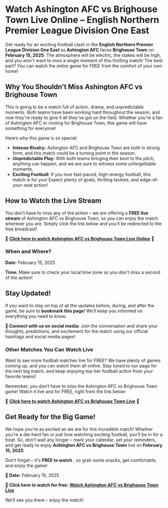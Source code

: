 # Watch Ashington AFC vs Brighouse Town Live Online – English Northern Premier League Division One East

Get ready for an exciting football clash in the **English Northern Premier League Division One East** as **Ashington AFC** faces **Brighouse Town** on **February 15, 2025**. The atmosphere will be electric, the stakes will be high, and you won't want to miss a single moment of this thrilling match! The best part? You can watch the entire game for FREE from the comfort of your own home!

## Why You Shouldn't Miss Ashington AFC vs Brighouse Town

This is going to be a match full of action, drama, and unpredictable moments. Both teams have been working hard throughout the season, and now they're ready to give it all they've got on the field. Whether you're a fan of Ashington AFC or rooting for Brighouse Town, this game will have something for everyone!

Here’s why this game is so special:

- **Intense Rivalry:** Ashington AFC and Brighouse Town are both in strong form, and this match could be a turning point in the season.
- **Unpredictable Play:** With both teams bringing their best to the pitch, anything can happen, and we are sure to witness some unforgettable moments.
- **Exciting Football:** If you love fast-paced, high-energy football, this match is for you! Expect plenty of goals, thrilling tackles, and edge-of-your-seat action!

## How to Watch the Live Stream

You don’t have to miss any of the action – we are offering a **FREE live stream** of Ashington AFC vs Brighouse Town, so you can enjoy the match wherever you are. Simply click the link below and you’ll be redirected to the free broadcast!

🎥 [**Click here to watch Ashington AFC vs Brighouse Town Live Online**](https://tinyurl.com/livestreamfreeo?st=Ashington+AFC+vs+Brighouse+Town&si=ghc) 🎥

### When and Where?

**Date:** February 15, 2025

**Time:** Make sure to check your local time zone so you don't miss a second of the action!

## Stay Updated!

If you want to stay on top of all the updates before, during, and after the game, be sure to **bookmark this page**! We’ll keep you informed on everything you need to know.

**💬 Connect with us on social media:** Join the conversation and share your thoughts, predictions, and excitement for the match using our official hashtags and social media pages!

### Other Matches You Can Watch Live

Want to see more football matches live for FREE? We have plenty of games coming up, and you can watch them all online. Stay tuned to our page for the next big match, and keep enjoying top-tier football action from your favorite teams!

Remember, you don’t have to miss the Ashington AFC vs Brighouse Town game! Watch it live and for FREE, right from the link below:

🎥 [**Click here to watch Ashington AFC vs Brighouse Town Live**](https://tinyurl.com/livestreamfreeo?st=Ashington+AFC+vs+Brighouse+Town&si=ghc) 🎥

## Get Ready for the Big Game!

We hope you're as excited as we are for this incredible match! Whether you're a die-hard fan or just love watching exciting football, you’ll be in for a treat. So, don't wait any longer – mark your calendar, set your reminders, and get ready to enjoy **Ashington AFC vs Brighouse Town** live on **February 15, 2025**.

Don’t forget – it's **FREE to watch** , so grab some snacks, get comfortable, and enjoy the game!

**📅 Date:** February 15, 2025

**🔗 Click here to watch for free:** [**Watch Ashington AFC vs Brighouse Town Live**](https://tinyurl.com/livestreamfreeo?st=Ashington+AFC+vs+Brighouse+Town&si=ghc)

We’ll see you there – enjoy the match!
